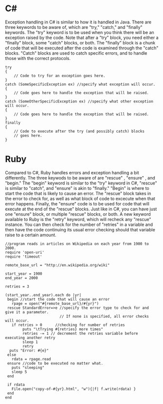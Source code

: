 # C# 
Exception handling in C# is similar to how it is handled in Java. There are three keywords to be aware of, which are "try," "catch," and "finally" keywords. The "try" keyword is to be used when you think there will be an exception raised by the code. Note that after a "try" block, you need either a "finally" block, some "catch" blocks, or both. The "finally" block is a chunk of code that will be executed after the code is examined through the "catch" blocks. "Catch" blocks are used to catch specific errors, and to handle those with the correct protocols. 


    try
    {
        // Code to try for an exception goes here.
    }
    catch (SomeSpecificException ex) //specify what exception will occur. 
    {
        // Code goes here to handle the exception that will be raised.
    }
    catch (SomeOtherSpecificException ex) //specify what other exception will occur. 
    {
        // Code goes here to handle the exception that will be raised.
    }
    finally
    {
        // Code to execute after the try (and possibly catch) blocks 
        // goes here.
    }
    

# Ruby
Compared to C#, Ruby handles errors and exception handling a bit differently.  The three keywods to be aware of are "rescue" , "ensure" , and "begin." The "begin" keyword is similar to the "try" keyword in C#, "rescue" is similar to "catch", and "ensure" is akin to "finally." "Begin" is where to start the code that is likely to cause an error. The "rescue" block takes in the error to check for, as well as what block of code to excecute when that error happens. Finally, the "ensure" code is to be used for code that will execute at the end of the "rescue" blocks. Just like in C#, you can have just one "ensure" block, or multiple "rescue" blocks, or both. A new keyword available to Ruby is the "retry" keyword, which will recheck any "rescue" instance. You can then check for the number of "retries" in a variable and then have the code continuing its usual error checking should that variable raise to a certain amount. 

    //program reads in articles on Wikipedia on each year from 1900 to 2000. 
    require 'open-uri'
    require 'timeout'

    remote_base_url = "http://en.wikipedia.org/wiki"

    start_year = 1900
    end_year = 2000
    
    retries = 3

    (start_year..end_year).each do |yr|
     begin //start the code that will cause an error
       rpage = open("#{remote_base_url}/#{yr}")
     rescue StandardError=>e //specify the error type to check for and give it a parameter. 
                             // If none is specified, all error checks will occur.
       if retries > 0      //checking for number of retries
            puts "\tTrying #{retries} more times"
            retries -= 1 // decrement the retries variable before executing another retry
            sleep 1
            retry
      puts "Error: #{e}"
     else
       rdata = rpage.read
     ensure //code to be executed no matter what. 
       puts "sleeping"
       sleep 5
     end

     if rdata
       File.open("copy-of-#{yr}.html", "w"){|f| f.write(rdata) }
     end
    end   
    
    
    
    
